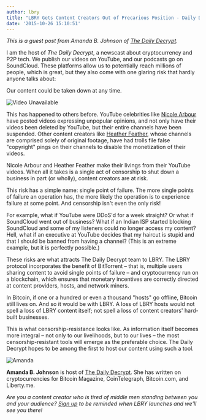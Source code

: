 ```yaml
---
author: lbry
title: "LBRY Gets Content Creators Out of Precarious Position - Daily Decrypt's Amanda B. Johnson"
date: '2015-10-26 15:10:51'
---
```


*This is a guest post from Amanda B. Johnson of [The Daily Decrypt](https://www.youtube.com/channel/UCqNCLd2r19wpWWQE6yDLOOQ).*

I am the host of *The Daily Decrypt*, a newscast about cryptocurrency and P2P tech. We publish our videos on YouTube, and our podcasts go on SoundCloud. These platforms allow us to potentially reach millions of people, which is great, but they also come with one glaring risk that hardly anyone talks about:

Our content could be taken down at any time.

![Video Unavailable](https://upload.wikimedia.org/wikipedia/commons/0/02/YouTube_blocked_country_en.png)

This has happened to others before. YouTube celebrities like [Nicole Arbour](https://pedestrian.tv/news/entertainment/youtuber-responsible-for-dear-fat-people-told-to-s/c0f16051-d842-479a-a488-c7303cdefeb7.htm) have posted videos expressing unpopular opinions, and not only have their videos been deleted by YouTube, but their entire channels have been suspended. Other content creators like [Heather Feather](https://www.patreon.com/heatherfeather?ty=h), whose channels are comprised solely of original footage, have had trolls file false "copyright" pings on their channels to disable the monetization of their videos.

Nicole Arbour and Heather Feather make their livings from their YouTube videos. When all it takes is a single act of censorship to shut down a business in part (or wholly), content creators are at risk.

This risk has a simple name: single point of failure. The more single points of failure an operation has, the more likely the operation is to experience failure at some point. And censorship isn't even the only risk!

For example, what if YouTube were DDoS'd for a week straight? Or what if SoundCloud went out of business? What if an Indian ISP started blocking SoundCloud and some of my listeners could no longer access my content? Hell, what if an executive at YouTube decides that my haircut is stupid and that I should be banned from having a channel? (This is an extreme example, but it is perfectly possible.)

These risks are what attracts The Daily Decrypt team to LBRY. The LBRY protocol incorporates the benefit of BitTorrent – that is, multiple users sharing content to avoid single points of failure – and cryptocurrency run on a blockchain, which ensures that monetary incentives are correctly directed at content providers, hosts, and network miners.

In Bitcoin, if one or a hundred or even a thousand "hosts" go offline, Bitcoin still lives on. And so it would be with LBRY. A loss of LBRY hosts would not spell a loss of LBRY content itself; not spell a loss of content creators' hard-built businesses.

This is what censorship-resistance looks like. As information itself becomes more integral – not only to our livelihoods, but to our lives – the most censorship-resistant tools will emerge as the preferable choice. The Daily Decrypt hopes to be among the first to host our content using such a tool.

![Amanda](http://tracesofreality.com/wp-content/uploads/2013/09/amanda-billyrock.jpg)

**Amanda B. Johnson** is host of [The Daily Decrypt](https://www.youtube.com/channel/UCqNCLd2r19wpWWQE6yDLOOQ). She has written on cryptocurrencies for Bitcoin Magazine, CoinTelegraph, Bitcoin.com, and Liberty.me.

*Are you a content creator who is tired of middle men standing between you and your audience? [Sign up](http://lbry.io/get) to be reminded when LBRY launches and we'll see you there!*